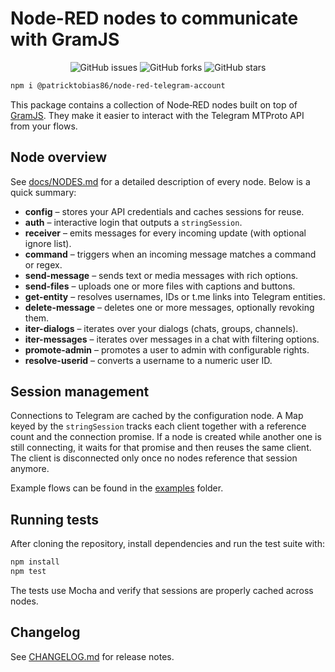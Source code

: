 # Node-RED nodes to communicate with GramJS

<p align="center">
<img alt="GitHub issues" src="https://img.shields.io/github/issues/patricktobias86/node-red-telegram-account?color=56BEB8" />
<img alt="GitHub forks" src="https://img.shields.io/github/forks/patricktobias86/node-red-telegram-account?color=56BEB8" />
<img alt="GitHub stars" src="https://img.shields.io/github/stars/patricktobias86/node-red-telegram-account?color=56BEB8" />
</p>

```bash
npm i @patricktobias86/node-red-telegram-account
```

This package contains a collection of Node‑RED nodes built on top of [GramJS](https://gram.js.org/). They make it easier to interact with the Telegram MTProto API from your flows.

## Node overview

See [docs/NODES.md](docs/NODES.md) for a detailed description of every node. Below is a quick summary:

- **config** – stores your API credentials and caches sessions for reuse.
- **auth** – interactive login that outputs a `stringSession`.
- **receiver** – emits messages for every incoming update (with optional ignore list).
- **command** – triggers when an incoming message matches a command or regex.
- **send-message** – sends text or media messages with rich options.
- **send-files** – uploads one or more files with captions and buttons.
- **get-entity** – resolves usernames, IDs or t.me links into Telegram entities.
- **delete-message** – deletes one or more messages, optionally revoking them.
- **iter-dialogs** – iterates over your dialogs (chats, groups, channels).
- **iter-messages** – iterates over messages in a chat with filtering options.
- **promote-admin** – promotes a user to admin with configurable rights.
- **resolve-userid** – converts a username to a numeric user ID.

## Session management

Connections to Telegram are cached by the configuration node. A Map keyed by the `stringSession` tracks each client together with a reference count and the connection promise. If a node is created while another one is still connecting, it waits for that promise and then reuses the same client. The client is disconnected only once no nodes reference that session anymore.

Example flows can be found in the [examples](examples) folder.

## Running tests

After cloning the repository, install dependencies and run the test suite with:

```bash
npm install
npm test
```

The tests use Mocha and verify that sessions are properly cached across nodes.

## Changelog

See [CHANGELOG.md](CHANGELOG.md) for release notes.
